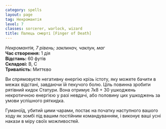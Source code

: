 ```yaml
---
category: spells
layout: page
tag: Некромантія
level: 7
classes: sorcerer, warlock, wizard
title: Палець смерті [Finger of Death]
---
```


_Некромантія, 7 рівень; заклинач, чаклун, маг_    
**Час створення:** 1 дія    
**Відстань:** 60 футів    
**Складові:** В, С  
**Тривалість:** Миттєво  

Ви спрямовуєте негативну енергію крізь істоту, яку можете бачити в межах відстані, завдаючи їй пекучого болю. Ціль повинна зробити рятівний кидок Статури. Вона отримує 7к8 + 30 ушкоджень некротичною енергією у разі невдачі, або половину цих ушкоджень за умови успішного ряткидка.    

Гуманоїд, убитий цими чарами, постає на початку наступного вашого ходу як зомбі під вашим постійним командуванням, і виконує ваші усні накази в міру своїх можливостей. 
